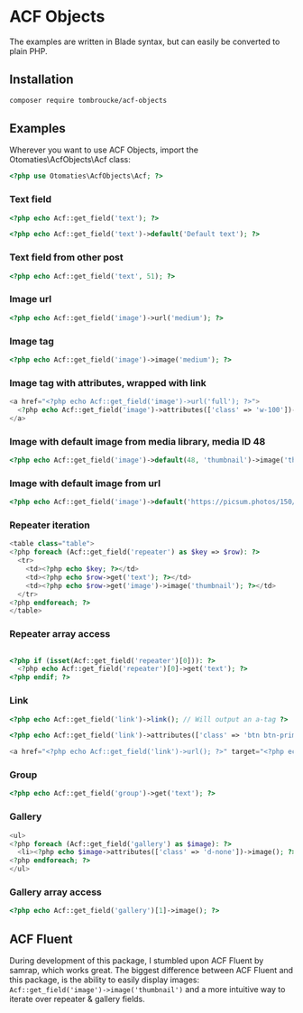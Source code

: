 # ACF Objects
The examples are written in Blade syntax, but can easily be converted to plain PHP.

## Installation

```sh
composer require tombroucke/acf-objects
```

## Examples
Wherever you want to use ACF Objects, import the Otomaties\AcfObjects\Acf class:

```php
<?php use Otomaties\AcfObjects\Acf; ?>
```

### Text field
```php
<?php echo Acf::get_field('text'); ?>
```
```php
<?php echo Acf::get_field('text')->default('Default text'); ?>

```

### Text field from other post
```php
<?php echo Acf::get_field('text', 51); ?>

```

### Image url
```php
<?php echo Acf::get_field('image')->url('medium'); ?> 
```

### Image tag
```php
<?php echo Acf::get_field('image')->image('medium'); ?>
```

### Image tag with attributes, wrapped with link
```php
<a href="<?php echo Acf::get_field('image')->url('full'); ?>">
  <?php echo Acf::get_field('image')->attributes(['class' => 'w-100'])->image('thumbnail'); ?>
</a>
```

### Image with default image from media library, media ID 48
```php
<?php echo Acf::get_field('image')->default(48, 'thumbnail')->image('thumbnail'); ?>
```

### Image with default image from url
```php
<?php echo Acf::get_field('image')->default('https://picsum.photos/150/150')->image('thumbnail'); ?>
```

### Repeater iteration
```php
<table class="table">
<?php foreach (Acf::get_field('repeater') as $key => $row): ?>
  <tr>
    <td><?php echo $key; ?></td>
    <td><?php echo $row->get('text'); ?></td>
    <td><?php echo $row->get('image')->image('thumbnail'); ?></td>
  </tr>
<?php endforeach; ?>
</table>

```

### Repeater array access
```php

<?php if (isset(Acf::get_field('repeater')[0])): ?>
  <?php echo Acf::get_field('repeater')[0]->get('text'); ?>
<?php endif; ?>
```

### Link

```php
<?php echo Acf::get_field('link')->link(); // Will output an a-tag ?>
```
```php
<?php echo Acf::get_field('link')->attributes(['class' => 'btn btn-primary','data-foo' => 'bar'])->link(); ?>
```
```php
<a href="<?php echo Acf::get_field('link')->url(); ?>" target="<?php echo Acf::get_field('link')->target(); ?>"><?php echo Acf::get_field('link')->title(); ?></a>
```

### Group
```php
<?php echo Acf::get_field('group')->get('text'); ?>
```

### Gallery
```php
<ul>
<?php foreach (Acf::get_field('gallery') as $image): ?>
  <li><?php echo $image->attributes(['class' => 'd-none'])->image(); ?></li>
<?php endforeach; ?>
</ul>
```

### Gallery array access
```php
<?php echo Acf::get_field('gallery')[1]->image(); ?>
```


## ACF Fluent
During development of this package, I stumbled upon ACF Fluent by samrap, which works great. The biggest difference between ACF Fluent and this package, is the ability to easily display images: ```Acf::get_field('image')->image('thumbnail')``` and a more intuitive way to iterate over repeater & gallery fields.
